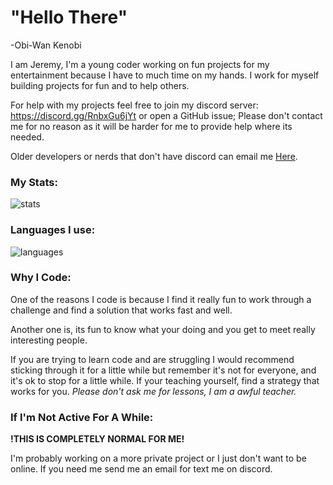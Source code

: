 # "Hello There"
-Obi-Wan Kenobi

I am Jeremy, I'm a young coder working on fun projects for my entertainment because I have to much time on my hands. I work for myself building projects for fun and to help others.

For help with my projects feel free to join my discord server: https://discord.gg/RnbxGu6jYt or open a GitHub issue; Please don't contact me for no reason as it will be harder for me to provide help where its needed.

Older developers or nerds that don't have discord can email me [Here](mailto:ceojeremy@rainydais.com).

### My Stats:
![stats](https://github-readme-stats.vercel.app/api?username=kgsensei&theme=tokyonight&card_width=400&hide_title=true&bg_color=DEG,0d1117,0d1117,8b949e&hide_border=true&show_icons=true&include_all_commits=true&count_private=true)

### Languages I use:
![languages](https://github-readme-stats.vercel.app/api/top-langs/?username=kgsensei&theme=tokyonight&hide_title=true&layout=compact&bg_color=DEG,0d1117,0d1117,8b949e&card_width=400&hide_border=true&langs_count=10)

### Why I Code:
One of the reasons I code is because I find it really fun to work through a challenge and find a solution that works fast and well.

Another one is, its fun to know what your doing and you get to meet really interesting people.

If you are trying to learn code and are struggling I would recommend sticking through it for a little while but remember it's not for everyone, and it's ok to stop for a little while. If your teaching yourself, find a strategy that works for you. *Please don't ask me for lessons, I am a awful teacher.*

### If I'm Not Active For A While:
**!THIS IS COMPLETELY NORMAL FOR ME!**

I'm probably working on a more private project or I just don't want to be online. If you need me send me an email for text me on discord.
